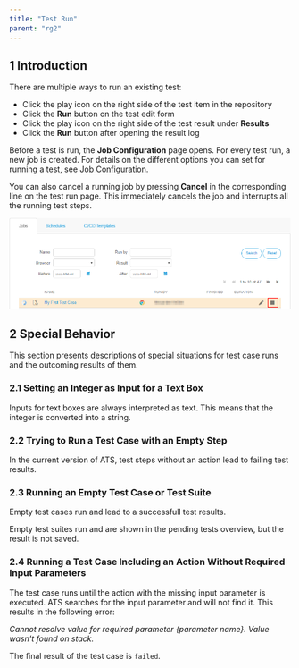 ```yaml
---
title: "Test Run"
parent: "rg2"
---
```


## 1 Introduction

There are multiple ways to run an existing test:

* Click the play icon on the right side of the test item in the repository
* Click the **Run** button on the test edit form
* Click the play icon on the right side of the test result under **Results**
* Click the **Run** button after opening the result log

Before a test is run, the **Job Configuration** page opens. For every test run, a new job is created. For details on the different options you can set for running a test, see [Job Configuration](test-run-configuration).

You can also cancel a running job by pressing **Cancel** in the corresponding line on the test run page. This immediately cancels the job and interrupts all the running test steps.

![](attachments/test-run/job-cancel.png)

## 2 Special Behavior 

This section presents descriptions of special situations for test case runs and the outcoming results of them.

### 2.1 Setting an Integer as Input for a Text Box

Inputs for text boxes are always interpreted as text. This means that the integer is converted into a string.

### 2.2 Trying to Run a Test Case with an Empty Step

In the current version of ATS, test steps without an action lead to failing test results.

### 2.3 Running an Empty Test Case or Test Suite

Empty test cases run and lead to a successfull test results.

Empty test suites run and are shown in the pending tests overview, but the result is not saved.

### 2.4 Running a Test Case Including an Action Without Required Input Parameters

The test case runs until the action with the missing input parameter is executed. ATS searches for the input parameter and will not find it. This results in the following error:

*Cannot resolve value for required parameter {parameter name}. Value wasn't found on stack.*

The final result of the test case is `failed`.
